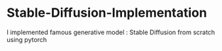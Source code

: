 # Stable-Diffusion-Implementation
I implemented famous generative model : Stable Diffusion from scratch using pytorch
